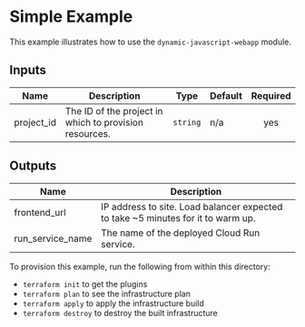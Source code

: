 # Simple Example

This example illustrates how to use the `dynamic-javascript-webapp` module.

<!-- BEGINNING OF PRE-COMMIT-TERRAFORM DOCS HOOK -->
## Inputs

| Name | Description | Type | Default | Required |
|------|-------------|------|---------|:--------:|
| project\_id | The ID of the project in which to provision resources. | `string` | n/a | yes |

## Outputs

| Name | Description |
|------|-------------|
| frontend\_url | IP address to site. Load balancer expected to take ~5 minutes for it to warm up. |
| run\_service\_name | The name of the deployed Cloud Run service. |

<!-- END OF PRE-COMMIT-TERRAFORM DOCS HOOK -->

To provision this example, run the following from within this directory:
- `terraform init` to get the plugins
- `terraform plan` to see the infrastructure plan
- `terraform apply` to apply the infrastructure build
- `terraform destroy` to destroy the built infrastructure
